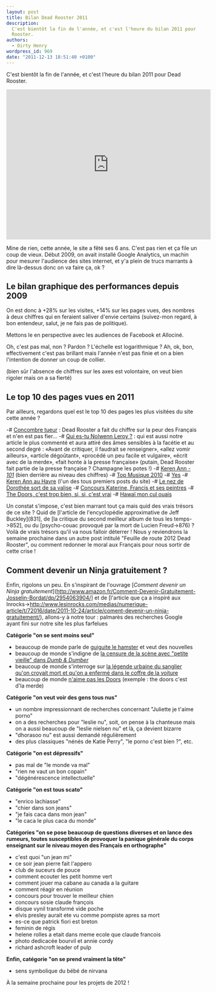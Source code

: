 ```yaml
---
layout: post
title: Bilan Dead Rooster 2011
description:
  C'est bientôt la fin de l'année, et c'est l'heure du bilan 2011 pour Dead
  Rooster.
authors:
  - Dirty Henry
wordpress_id: 969
date: "2011-12-13 18:51:40 +0100"
---
```


C'est bientôt la fin de l'année, et c'est l'heure du bilan 2011 pour Dead
Rooster.

<iframe width="540" height="396" src="http://www.youtube.com/embed/5iVKeYJmRtk" frameborder="0" allowfullscreen></iframe>

Mine de rien, cette année, le site a fêté ses 6 ans. C'est pas rien et ça file
un coup de vieux. Début 2009, on avait installé Google Analytics, un machin pour
mesurer l'audience des sites internet, et y'a plein de trucs marrants à dire
là-dessus donc on va faire ça, ok ?

<h2>Le bilan graphique des performances depuis 2009</h2>

<img498>

On est donc à +28% sur les visites, +14% sur les pages vues, des nombres à deux
chiffres qui en feraient saliver d'envie certains (suivez-mon regard, à bon
entendeur, salut, je ne fais pas de politique).

Mettons le en perspective avec les audiences de Facebook et Allociné.

<img499>

Oh, c'est pas mal, non ? Pardon ? L'échelle est logarithmique ? Ah, ok, bon,
effectivement c'est pas brillant mais l'année n'est pas finie et on a bien
l'intention de donner un coup de collier.

(bien sûr l'absence de chiffres sur les axes est volontaire, on veut bien
rigoler mais on a sa fierté)

<h2>Le top 10 des pages vues en 2011</h2>

Par ailleurs, regardons quel est le top 10 des pages les plus visitées du site
cette année ?

-# [Concombre tueur](850) : Dead Rooster a fait du chiffre sur la peur des
Français et n'en est pas fier… -# [Qui es-tu Nolwenn Leroy ?](789) : qui est
aussi notre article le plus commenté et aura attiré des âmes sensibles à la
facétie et au second degré : «Avant de critiquer, il faudrait se renseigner»,
«allez vomir ailleurs», «article dégoûtant», «procédé un peu facile et
vulgaire», «écrit avec de la merde», «fait honte à la presse française» (putain,
Dead Rooster fait partie de la presse française ? Champagne les potes !) -#
[Keren Ann - _101_](814) (bien derrière au niveau des chiffres) -#
[Top Musique 2010](747) -# [Yes](884) -# [Keren Ann au Havre](235) (l'un des
tous premiers posts du site) -# [Le nez de Dorothée sort de sa valise](553) -#
[Concours Katerine, Francis et ses peintres](569) -#
[The Doors, c'est trop bien, si, si, c'est vrai](774) -#
[Hawaï mon cul ouais](497)

Un constat s'impose, c'est bien marrant tout ça mais quid des vrais trésors de
ce site ? Quid de [l'article de l'encyclopédie approximative de Jeff
Buckley](831], de [la critique du second meilleur album de tous les temps->852],
ou du [psycho-couac provoqué par la mort de Lucien Freud->876) ? Voilà de vrais
trésors qu'il va nous falloir déterrer ! Nous y reviendrons la semaine prochaine
dans un autre post intitulé "Feuille de route 2012 Dead Rooster", ou comment
redonner le moral aux Français pour nous sortir de cette crise !

<h2>Comment devenir un Ninja gratuitement ?</h2>

Enfin, rigolons un peu. En s'inspirant de l'ouvrage [*Comment devenir un Ninja
gratuitement*](http://www.amazon.fr/Comment-Devenir-Gratuitement-Josselin-Bordat/dp/2954063904/]
et de [l'article que ça a inspiré aux
Inrocks->http://www.lesinrocks.com/medias/numerique-article/t/72016/date/2011-10-24/article/coment-devenir-un-ninja-gratuitement/),
allons-y à notre tour : palmarès des recherches Google ayant fini sur notre site
les plus farfelues

**Catégorie "on se sent moins seul"**

- beaucoup de monde parle de [guiguite le hamster](444) et veut des nouvelles
- beaucoup de monde s'indigne de
  [la censure de la scène avec "petite vieille" dans _Dumb & Dumber_](576)
- beaucoup de monde s'interroge sur
  [la légende urbaine du sanglier qu'on croyait mort et qu'on a enfermé dans le coffre de la voiture](538)
- beaucoup de monde [n'aime pas les Doors](774) (exemple : the doors c'est d'la
  merde)

**Catégorie "on veut voir des gens tous nus"**

- un nombre impressionnant de recherches concernant "Juliette je t'aime porno"
- on a des recherches pour "leslie nu", soit, on pense à la chanteuse mais on a
  aussi beaucoup de "leslie nielsen nu" et là, ça devient bizarre
- "dhorasoo nu" est aussi demandé régulièrement
- des plus classiques "nénés de Katie Perry", "le porno c'est bien ?", etc.

**Catégorie "on est dépressifs"**

- pas mal de "le monde va mal"
- "rien ne vaut un bon copain"
- "dégénérescence intellectuelle"

**Catégorie "on est tous scato"**

- "enrico lachiasse"
- "chier dans son jeans"
- "je fais caca dans mon jean"
- "le caca le plus caca du monde"

**Catégories "on se pose beaucoup de questions diverses et on lance des rumeurs,
toutes susceptibles de provoquer la panique générale du corps enseignant sur le
niveau moyen des Français en orthographe"**

- c'est quoi "un jean mi"
- ce soir jean pierre fait l'appero
- club de suceurs de pouce
- comment ecouter les petit homme vert
- comment jouer ma cabane au canada a la guitare
- comment réagir en réunion
- concours pour trouver le meilleur chien
- concours sosie claude françois
- disque vynil transformé vide poche
- elvis presley aurait ete vu comme pompiste apres sa mort
- es-ce que patrick fiori est breton
- feminin de régis
- helene rolles a etait dans meme ecole que claude francois
- photo dedicacée bourvil et annie cordy
- richard ashcroft leader of pulp

**Enfin, catégorie "on se prend vraiment la tête"**

- sens symbolique du bébé de nirvana

À la semaine prochaine pour les projets de 2012 !

